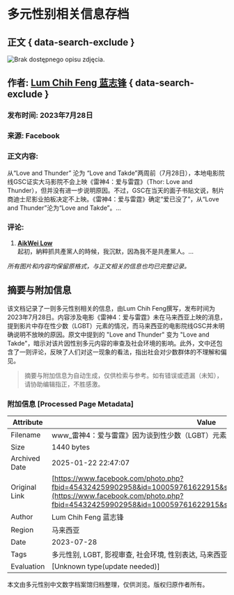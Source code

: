 # 多元性别相关信息存档

## 正文 { data-search-exclude }


![Brak dostępnego opisu zdjęcia.](https://scontent-sjc3-1.xx.fbcdn.net/v/t39.30808-6/298633161_454288513239866_5502622084435050913_n.jpg?_nc_cat=101&ccb=1-7&_nc_sid=127cfc&_nc_ohc=LMu4nNbHlCUQ7kNvgHX1-Lj&_nc_zt=23&_nc_ht=scontent-sjc3-1.xx&_nc_gid=APburHtt_86_vNVNQip-gvd&oh=00_AYAtStvz8a9JMVSpmkM-ZFwsuHKHQD7dl8XjqBKcFMKang&oe=678C009B)

## 作者: [Lum Chih Feng 蓝志锋](https://www.facebook.com/lumchihfengpage?__tn__=-UC*F) { data-search-exclude }

### 发布时间: 2023年7月28日

### 来源: Facebook

### 正文内容:
从“Love and Thunder” 沦为 “Love and Takde”两周前（7月28日），本地电影院线GSC证实大马影院不会上映《雷神4：爱与雷霆》（Thor: Love and Thunder），但并没有进一步说明原因。不过，GSC在当天的面子书贴文说，制片商迪士尼影业拍板决定不上映。《雷神4：爱与雷霆》确定“爱已没了”，从“Love and Thunder”沦为“Love and Takde”。…

### 评论:
1. **[AikWei Low](https://www.facebook.com/jflaw?comment_id=Y29tbWVudDo0NTQzMjQyNzY1Njk2MjNfNzU0MTM3MjY1ODE5Mjk3&__tn__=R*F)**  
   起初，納粹抓共產黨人的時候，我沉默，因為我不是共產黨人。…

*所有图片和内容均保留原格式，与正文相关的信息也均已完整记录。*
<!-- tcd_original_link https://www.facebook.com/photo.php?fbid=454324259902958&id=100059761622915&set=a.435548815113836&locale=pl_PL -->


## 摘要与附加信息

<!-- tcd_abstract -->
该文档记录了一则多元性别相关的信息，由Lum Chih Feng撰写，发布时间为2023年7月28日。内容涉及电影《雷神4：爱与雷霆》未在马来西亚上映的消息，提到影片中存在性少数（LGBT）元素的情况，而马来西亚的电影院线GSC并未明确说明不放映的原因。原文中提到的 "Love and Thunder" 变为 "Love and Takde"，暗示对该片因性别多元内容的审查及社会环境的影响。此外，文中还包含了一则评论，反映了人们对这一现象的看法，指出社会对少数群体的不理解和偏见。
<!-- tcd_abstract_end -->

> 摘要与附加信息为自动生成，仅供检索与参考。如有错误或遗漏（未知），请协助编辑指正，不胜感激。

### 附加信息 [Processed Page Metadata]

| Attribute       | Value                                  |
|-----------------|----------------------------------------|
| Filename        | www_雷神4：爱与雷霆》因为谈到性少数（LGBT）元素_-_Facebook.md                             |
| Size            | 1440 bytes                           |
| Archived Date   | 2025-01-22 22:47:07                             |
| Original Link   | [https://www.facebook.com/photo.php?fbid=454324259902958&id=100059761622915&set=a.435548815113836&locale=pl_PL](https://www.facebook.com/photo.php?fbid=454324259902958&id=100059761622915&set=a.435548815113836&locale=pl_PL)                       |
| Author          | Lum Chih Feng 蓝志锋                               |
| Region          | 马来西亚                               |
| Date            | 2023-07-28                                 |
| Tags            | 多元性别, LGBT, 影视审查, 社会环境, 性别表达, 马来西亚文化, 电影, 新闻报道, 性少数, 公民权利                                 |
| Evaluation            | [Unknown type(update needed)]                                 |
<!-- tcd_table_end -->

本文由多元性别中文数字档案馆归档整理，仅供浏览。版权归原作者所有。
